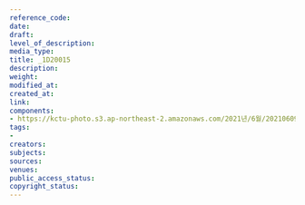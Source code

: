```yaml
---
reference_code: 
date: 
draft: 
level_of_description: 
media_type: 
title: _1D20015
description: 
weight: 
modified_at: 
created_at: 
link: 
components:
- https://kctu-photo.s3.ap-northeast-2.amazonaws.com/2021년/6월/20210609_산재사망+노동자+추모분향소+및+농성장+설치/_1D20015.jpg
tags:
- 
creators: 
subjects: 
sources: 
venues: 
public_access_status: 
copyright_status: 
---
```

